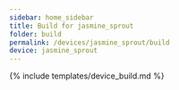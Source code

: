 ```yaml
---
sidebar: home_sidebar
title: Build for jasmine_sprout
folder: build
permalink: /devices/jasmine_sprout/build
device: jasmine_sprout
---
```

{% include templates/device_build.md %}
